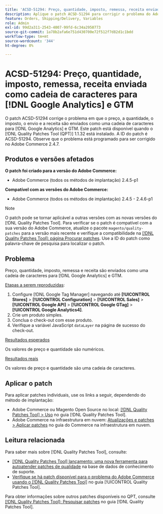 ```yaml
---
title: 'ACSD-51294: Preço, quantidade, imposto, remessa, receita enviada como cadeia de caracteres para [!DNL Google Analytics] e GTM'
description: Aplique o patch ACSD-51294 para corrigir o problema do Adobe Commerce em que o preço, a quantidade, o imposto, o envio e a receita são enviados como uma cadeia de caracteres para [!DNL Google Analytics] e GTM.
feature: Orders, Shipping/Delivery, Variables
role: Admin
exl-id: 99d2a311-2543-4007-99fd-6c34a2950773
source-git-commit: 1a78b2afa6e751d430700e72f512f7d82d1c1bdd
workflow-type: tm+mt
source-wordcount: '344'
ht-degree: 0%

---
```


# ACSD-51294: Preço, quantidade, imposto, remessa, receita enviada como cadeia de caracteres para [!DNL Google Analytics] e GTM

O patch ACSD-51294 corrige o problema em que o preço, a quantidade, o imposto, o envio e a receita são enviados como uma cadeia de caracteres para [!DNL Google Analytics] e GTM. Este patch está disponível quando o [!DNL Quality Patches Tool (QPT)] 1.1.32 está instalado. A ID do patch é ACSD-51294. Observe que o problema está programado para ser corrigido no Adobe Commerce 2.4.7.

## Produtos e versões afetados

**O patch foi criado para a versão do Adobe Commerce:**

* Adobe Commerce (todos os métodos de implantação) 2.4.5-p1

**Compatível com as versões do Adobe Commerce:**

* Adobe Commerce (todos os métodos de implantação) 2.4.5 - 2.4.6-p1

>[!NOTE]
>
>O patch pode se tornar aplicável a outras versões com as novas versões do [!DNL Quality Patches Tool]. Para verificar se o patch é compatível com a sua versão do Adobe Commerce, atualize o pacote `magento/quality-patches` para a versão mais recente e verifique a compatibilidade na [[!DNL Quality Patches Tool]: página Procurar patches](<https://experienceleague.adobe.com/tools/commerce-quality-patches/index.html?lang=pt-BR>). Use a ID do patch como palavra-chave de pesquisa para localizar o patch.

## Problema

Preço, quantidade, imposto, remessa e receita são enviados como uma cadeia de caracteres para [!DNL Google Analytics] e GTM.

<u>Etapas a serem reproduzidas</u>:

1. Configure [!DNL Google Tag Manager] navegando até **[!UICONTROL Stores]** > **[!UICONTROL Configuration]** > **[!UICONTROL Sales]** > **[!UICONTROL Google API]** > **[!UICONTROL Google GTag]** > **[!UICONTROL Google Analytics4]**.
2. Crie um produto simples.
3. Conclua o check-out com esse produto.
4. Verifique a variável JavaScript `dataLayer` na página de sucesso do check-out.

<u>Resultados esperados</u>

Os valores de preço e quantidade são numéricos.

<u>Resultados reais</u>

Os valores de preço e quantidade são uma cadeia de caracteres.

## Aplicar o patch

Para aplicar patches individuais, use os links a seguir, dependendo do método de implantação:

* Adobe Commerce ou Magento Open Source no local: [[!DNL Quality Patches Tool] > Uso](/help/tools/quality-patches-tool/usage.md) no guia [!DNL Quality Patches Tool].
* Adobe Commerce na infraestrutura em nuvem: [Atualizações e patches > Aplicar patches](https://experienceleague.adobe.com/docs/commerce-cloud-service/user-guide/develop/upgrade/apply-patches.html?lang=pt-BR) no guia do Commerce na infraestrutura em nuvem.

## Leitura relacionada

Para saber mais sobre [!DNL Quality Patches Tool], consulte:

* [[!DNL Quality Patches Tool] lançamento: uma nova ferramenta para autoatender patches de qualidade](https://experienceleague.adobe.com/pt-br/docs/commerce-knowledge-base/kb/announcements/commerce-announcements/magento-quality-patches-released-new-tool-to-self-serve-quality-patches) na base de dados de conhecimento de suporte.
* [Verifique se há patch disponível para o problema do Adobe Commerce usando o  [!DNL Quality Patches Tool]](/help/tools/quality-patches-tool/patches-available-in-qpt/check-patch-for-magento-issue-with-magento-quality-patches.md) no guia [!UICONTROL Quality Patches Tool].


Para obter informações sobre outros patches disponíveis no QPT, consulte [[!DNL Quality Patches Tool]: Pesquisar patches](<https://experienceleague.adobe.com/tools/commerce-quality-patches/index.html?lang=pt-BR>) no guia [!DNL Quality Patches Tool].
